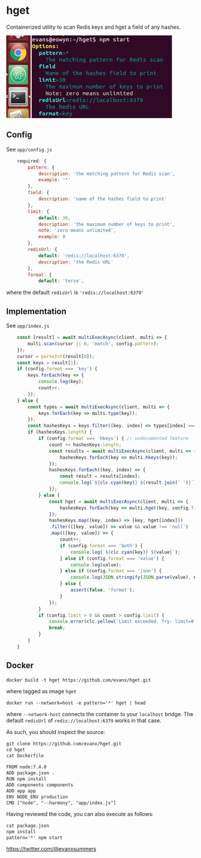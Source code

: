 # hget

Containerized utility to scan Redis keys and hget a field of any hashes.

<img src='https://raw.githubusercontent.com/evanx/hget/master/docs/readme/images/options.png'>


## Config

See `app/config.js`
```javascript
    required: {
        pattern: {
            description: 'the matching pattern for Redis scan',
            example: '*'
        },
        field: {
            description: 'name of the hashes field to print'
        },
        limit: {
            default: 30,
            description: 'the maximum number of keys to print',
            note: 'zero means unlimited',
            example: 0
        },
        redisUrl: {
            default: 'redis://localhost:6379',
            description: 'the Redis URL'
        },
        format: {
            default: 'terse',
```
where the default `redisUrl` is `'redis://localhost:6379'`

## Implementation

See `app/index.js`
```javascript
    const [result] = await multiExecAsync(client, multi => {
        multi.scan(cursor || 0, 'match', config.pattern);
    });
    cursor = parseInt(result[0]);
    const keys = result[1];
    if (config.format === 'key') {
        keys.forEach(key => {
            console.log(key);
            count++;
        });
    } else {
        const types = await multiExecAsync(client, multi => {
            keys.forEach(key => multi.type(key));
        });
        const hashesKeys = keys.filter((key, index) => types[index] === 'hash');
        if (hashesKeys.length) {
            if (config.format === 'hkeys') { // undocumented feature
                count += hashesKeys.length;
                const results = await multiExecAsync(client, multi => {
                    hashesKeys.forEach(key => multi.hkeys(key));
                });
                hashesKeys.forEach((key, index) => {
                    const result = results[index];
                    console.log(`${clc.cyan(key)} ${result.join(' ')}`);
                });
            } else {
                const hget = await multiExecAsync(client, multi => {
                    hashesKeys.forEach(key => multi.hget(key, config.field));
                });
                hashesKeys.map((key, index) => [key, hget[index]])
                .filter(([key, value]) => value && value !== 'null')
                .map(([key, value]) => {
                    count++;
                    if (config.format === 'both') {
                        console.log(`${clc.cyan(key)} ${value}`);
                    } else if (config.format === 'value') {
                        console.log(value);
                    } else if (config.format === 'json') {
                        console.log(JSON.stringify(JSON.parse(value), null, 2));
                    } else {
                        assert(false, 'format');
                    }
                });
            }
            if (config.limit > 0 && count > config.limit) {
                console.error(clc.yellow('Limit exceeded. Try: limit=0'));
                break;
            }
        }
    }
```

## Docker

```shell
docker build -t hget https://github.com/evanx/hget.git
```
where tagged as image `hget`

```shell
docker run --network=host -e pattern='*' hget | head
```
where `--network-host` connects the container to your `localhost` bridge. The default `redisUrl` of `redis://localhost:6379` works in that case.

As such, you should inspect the source:
```shell
git clone https://github.com/evanx/hget.git
cd hget
cat Dockerfile
```
```
FROM node:7.4.0
ADD package.json .
RUN npm install
ADD components components
ADD app app
ENV NODE_ENV production
CMD ["node", "--harmony", "app/index.js"]
```

Having reviewed the code, you can also execute as follows:
```
cat package.json
npm install
pattern='*' npm start
```

https://twitter.com/@evanxsummers
